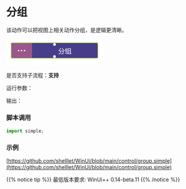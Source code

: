 # 分组 
该动作可以把视图上相关动作分组，是逻辑更清晰。

![action](./images/2022-12-31_105416.png ':size=90%')


是否支持子流程：**支持**


运行参数：



输出：

    


### 脚本调用

```python
import simple;

```

### 示例

[https://github.com/shelllet/WinUi/blob/main/control/group.simple](https://github.com/shelllet/WinUi/blob/main/control/group.simple)


{{% notice tip %}}
最低版本要求: WinUi++ 0.14-beta.11 
{{% /notice %}}
